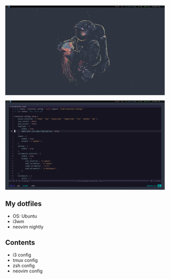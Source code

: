 ![i3 screenshot](./images/screenshot1.png)

![neovim&tmux screenshot](./images/screenshot2.png)

## My dotfiles

- OS: Ubuntu
- i3wm
- neovim nightly

## Contents

- i3 config
- tmux config
- zsh config
- neovim config
